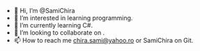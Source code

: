 - 👋 Hi, I’m @SamiChira
- 👀 I’m interested in learning programming.
- 🌱 I’m currently learning C#.
- 💞️ I’m looking to collaborate on .
- 📫 How to reach me chira.sami@yahoo.ro or SamiChira on Git.

<!---
SamiChira/SamiChira is a ✨ special ✨ repository because its `README.md` (this file) appears on your GitHub profile.
You can click the Preview link to take a look at your changes.
--->
